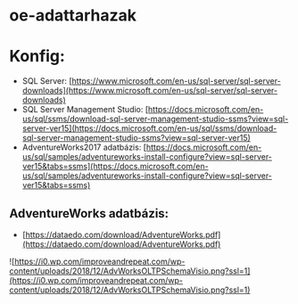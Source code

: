 # oe-adattarhazak

# Konfig:
 - SQL Server: [https://www.microsoft.com/en-us/sql-server/sql-server-downloads](https://www.microsoft.com/en-us/sql-server/sql-server-downloads)
 - SQL Server Management Studio: [https://docs.microsoft.com/en-us/sql/ssms/download-sql-server-management-studio-ssms?view=sql-server-ver15](https://docs.microsoft.com/en-us/sql/ssms/download-sql-server-management-studio-ssms?view=sql-server-ver15)
 - AdventureWorks2017 adatbázis: [https://docs.microsoft.com/en-us/sql/samples/adventureworks-install-configure?view=sql-server-ver15&tabs=ssms](https://docs.microsoft.com/en-us/sql/samples/adventureworks-install-configure?view=sql-server-ver15&tabs=ssms)

## AdventureWorks adatbázis:
 - [https://dataedo.com/download/AdventureWorks.pdf](https://dataedo.com/download/AdventureWorks.pdf)

![https://i0.wp.com/improveandrepeat.com/wp-content/uploads/2018/12/AdvWorksOLTPSchemaVisio.png?ssl=1](https://i0.wp.com/improveandrepeat.com/wp-content/uploads/2018/12/AdvWorksOLTPSchemaVisio.png?ssl=1)
